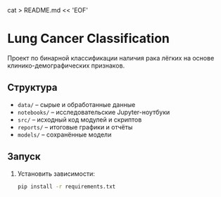 cat > README.md << 'EOF'
# Lung Cancer Classification

Проект по бинарной классификации наличия рака лёгких на основе клинико-демографических признаков.

## Структура
- `data/` – сырые и обработанные данные  
- `notebooks/` – исследовательские Jupyter-ноутбуки  
- `src/` – исходный код модулей и скриптов  
- `reports/` – итоговые графики и отчёты  
- `models/` – сохранённые модели  

## Запуск
1. Установить зависимости:  
   ```bash
   pip install -r requirements.txt
